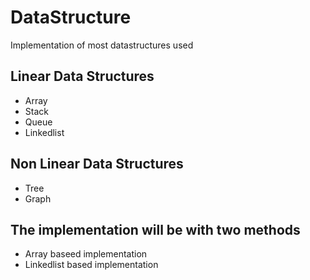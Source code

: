 # DataStructure

Implementation of most datastructures used

## Linear Data Structures
- Array
- Stack
- Queue
- Linkedlist

## Non Linear Data Structures
- Tree 
- Graph

## The implementation will be with two methods
- Array baseed implementation
- Linkedlist based implementation
